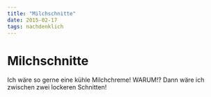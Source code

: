 ```yaml
---
title: "Milchschnitte"
date: 2015-02-17
tags: nachdenklich
---
```

# Milchschnitte

Ich wäre so gerne eine kühle Milchchreme!
WARUM!?
Dann wäre ich zwischen zwei lockeren Schnitten!

